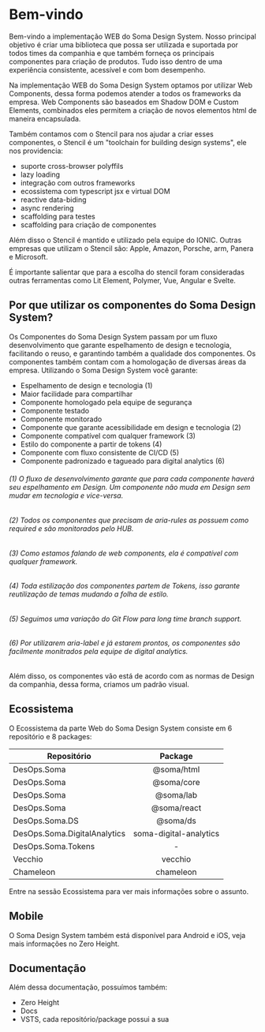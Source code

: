 # Bem-vindo  

Bem-vindo a implementação WEB do Soma Design System. Nosso principal objetivo é criar uma biblioteca que possa ser utilizada e suportada por todos times da companhia e que também forneça os principais componentes para criação de produtos. Tudo isso dentro de uma experiência consistente, acessível e com bom desempenho.

Na implementação WEB do Soma Design System optamos por utilizar Web Components, dessa forma podemos atender a todos os frameworks da empresa. Web Components são baseados em Shadow DOM e Custom Elements, combinados eles permitem a criação de novos elementos html de maneira encapsulada.

Também contamos com o Stencil para nos ajudar a criar esses componentes, o Stencil é um "toolchain for building design systems", ele nos providencia:

* suporte cross-browser polyffils
* lazy loading
* integração com outros frameworks
* ecossistema com typescript jsx e virtual DOM
* reactive data-biding
* async rendering
* scaffolding para testes
* scaffolding para criação de componentes

Além disso o Stencil é mantido e utilizado pela equipe do IONIC. Outras empresas que utilizam o Stencil são: Apple, Amazon, Porsche, arm, Panera e Microsoft.

É importante salientar que para a escolha do stencil foram consideradas outras ferramentas como Lit Element, Polymer, Vue, Angular e Svelte.

## Por que utilizar os componentes do Soma Design System?

Os Componentes do Soma Design System passam por um fluxo desenvolvimento que garante espelhamento de design e tecnologia, facilitando o reuso, e garantindo também a qualidade dos componentes. Os componentes também contam com a homologação de diversas áreas da empresa. Utilizando o Soma Design System você garante:

* Espelhamento de design e tecnologia (1)
* Maior facilidade para compartilhar
* Componente homologado pela equipe de segurança
* Componente testado
* Componente monitorado
* Componente que garante acessibilidade em design e tecnologia (2)
* Componente compatível com qualquer framework (3)
* Estilo do componente a partir de tokens (4)
* Componente com fluxo consistente de CI/CD (5)
* Componente padronizado e tagueado para digital analytics (6)

###### (1) O fluxo de desenvolvimento garante que para cada componente haverá seu espelhamento em Design. Um componente não muda em Design sem mudar em tecnologia e vice-versa.
###### (2) Todos os componentes que precisam de aria-rules as possuem como required e são monitorados pelo HUB. 
###### (3) Como estamos falando de web components, ela é compatível com qualquer framework.
###### (4) Toda estilização dos componentes partem de Tokens, isso garante reutilização de temas mudando a folha de estilo.
###### (5) Seguimos uma variação do Git Flow para long time branch support.
###### (6) Por utilizarem aria-label e já estarem prontos, os componentes são facilmente monitrados pela equipe de digital analytics.

Além disso, os componentes vão está de acordo com as normas de Design da companhia, dessa forma, criamos um padrão visual.

## Ecossistema

O Ecossistema da parte Web do Soma Design System consiste em 6 repositório e 8 packages:

| Repositório        | Package           |
| ------------- |:-------------:| 
| DesOps.Soma      | @soma/html |
| DesOps.Soma      | @soma/core      |  
| DesOps.Soma | @soma/lab      | 
| DesOps.Soma | @soma/react      | 
| DesOps.Soma.DS | @soma/ds      | 
| DesOps.Soma.DigitalAnalytics |  soma-digital-analytics     | 
| DesOps.Soma.Tokens | -      | 
| Vecchio | vecchio     | 
| Chameleon |chameleon| 

Entre na sessão Ecossistema para ver mais informações sobre o assunto.

## Mobile

O Soma Design System também está disponível para Android e iOS, veja mais informações no Zero Height.

## Documentação

Além dessa documentação, possuímos também:

* Zero Height
* Docs
* VSTS, cada repositório/package possui a sua





